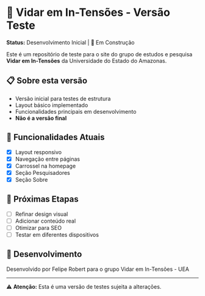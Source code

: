 # 🧪 Vidar em In-Tensões - Versão Teste

**Status:** Desenvolvimento Inicial | 🚧 Em Construção

Este é um repositório de teste para o site do grupo de estudos e pesquisa **Vidar em In-Tensões** da Universidade do Estado do Amazonas.

## 📋 Sobre esta versão

- Versão inicial para testes de estrutura
- Layout básico implementado
- Funcionalidades principais em desenvolvimento
- **Não é a versão final**

## 🚀 Funcionalidades Atuais

- [x] Layout responsivo
- [x] Navegação entre páginas
- [x] Carrossel na homepage
- [x] Seção Pesquisadores
- [x] Seção Sobre

## 📝 Próximas Etapas

- [ ] Refinar design visual
- [ ] Adicionar conteúdo real
- [ ] Otimizar para SEO
- [ ] Testar em diferentes dispositivos

## 👥 Desenvolvimento

Desenvolvido por Felipe Robert para o grupo Vidar em In-Tensões - UEA

---

⚠️ **Atenção:** Esta é uma versão de testes sujeita a alterações.
